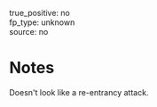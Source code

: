 true_positive: no  
fp_type: unknown  
source: no

# Notes

Doesn't look like a re-entrancy attack.

